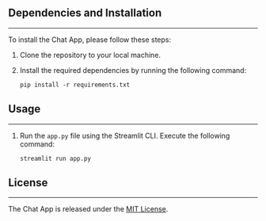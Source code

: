 ## Dependencies and Installation
----------------------------
To install the Chat App, please follow these steps:

1. Clone the repository to your local machine.

2. Install the required dependencies by running the following command:
   ```
   pip install -r requirements.txt

## Usage
-----
1. Run the `app.py` file using the Streamlit CLI. Execute the following command:
   ```
   streamlit run app.py
## License
-------
The Chat App is released under the [MIT License](https://opensource.org/licenses/MIT).
